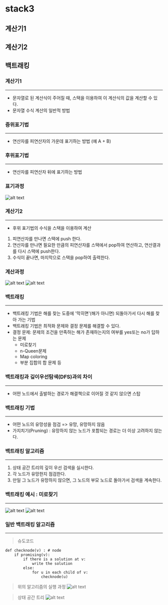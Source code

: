 # stack3

## 계산기1
## 계산기2
## 백트래킹


### 계산기1
---
- 문자열로 된 계산식이 주어질 때, 스택을 이용하여 이 계산식의 값을 계산할 수 있다.
- 문자열 수식 계산의 일반적 방법
### 중위표기법
---
- 연산자를 피연산자의 가운데 표기하는 방법 (예 A + B)
### 후위표기법
---
- 연산자를 피연산자 뒤에 표기하는 방법

### 표기과정
![alt text](image-14.png)

### 계산기2
---
- 후위 표기법의 수식을 스택을 이용하여 계산
1. 피연산자를 만나면 스택에 push 한다.
2. 연산자를 만나면 필요한 만큼의 피연산자를 스택에서 pop하여 연산하고, 연산결과를 다시 스택에 push한다.
3. 수식이 끝나면, 마지막으로 스택을 pop하여 출력한다.

### 계산과정
![alt text](image-15.png)
![alt text](image-16.png)


### 백트래킹
---
- 백트래킹 기법은 해를 찾는 도중에 '막히면'(해가 아니면) 되돌아가서 다시 해를 찾아 가는 기법
- 백트래킹 기법은 최적화 문제와 결정 문제를 해결할 수 있다.
- 결정 문제: 문제의 조건을 만족하는 해가 존재하는지의 여부를 yes또는 no가 답하는 문제
  - 미로찾기
  - n-Queen문제
  - Map coloring
  - 부분 집합의 합 문제 등

### 백트래킹과 깊이우선탐색(DFS)과의 차이
---
- 어떤 노드에서 출발하는 경로가 해결책으로 이어질 것 같지 않으면 스탑

### 백트래킹 기법
---
- 어떤 노드의 유망성을 점검 => 유망, 유망하지 않음
- 가지치기(Pruning) : 유망하지 않는 노드가 포함되는 경로는 더 이상 고려하지 않는다.
### 백트래킹 알고리즘
---
1. 상태 공간 트리의 깊이 우선 검색을 실시한다.
2. 각 노드가 유망한지 점검한다.
3. 만일 그 노드가 유망하지 않으면, 그 노드의 부모 노드로 돌아가서 검색을 계속한다.

### 백트래킹 예시 : 미로찾기
---
![alt text](image-17.png)
![alt text](image-18.png)

### 일반 백트래킹 알고리즘
---
> 슈도코드
```
def checknode(v) : # node
    if promising(v):
        if there is a solution at v:
            write the solution
        else:
            for u in each child of v:
                checknode(u)
```


> 위의 알고리즘의 실행 과정
![alt text](image-19.png)

> 상태 공간 트리
![alt text](image-20.png)
